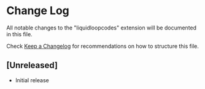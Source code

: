 # Change Log

All notable changes to the "liquidloopcodes" extension will be documented in this file.

Check [Keep a Changelog](http://keepachangelog.com/) for recommendations on how to structure this file.

## [Unreleased]

- Initial release
